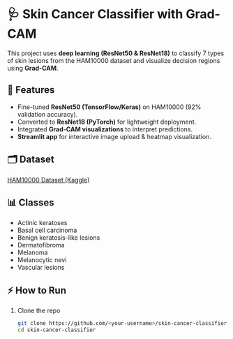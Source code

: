 # 🩺 Skin Cancer Classifier with Grad-CAM

This project uses **deep learning (ResNet50 & ResNet18)** to classify 7 types of skin lesions 
from the HAM10000 dataset and visualize decision regions using **Grad-CAM**.

## 🚀 Features
- Fine-tuned **ResNet50 (TensorFlow/Keras)** on HAM10000 (92% validation accuracy).
- Converted to **ResNet18 (PyTorch)** for lightweight deployment.
- Integrated **Grad-CAM visualizations** to interpret predictions.
- **Streamlit app** for interactive image upload & heatmap visualization.

## 🗂 Dataset
[HAM10000 Dataset (Kaggle)](https://www.kaggle.com/kmader/skin-cancer-mnist-ham10000)

## 📊 Classes
- Actinic keratoses
- Basal cell carcinoma
- Benign keratosis-like lesions
- Dermatofibroma
- Melanoma
- Melanocytic nevi
- Vascular lesions

## ⚡ How to Run
1. Clone the repo
   ```bash
   git clone https://github.com/<your-username>/skin-cancer-classifier.git
   cd skin-cancer-classifier
